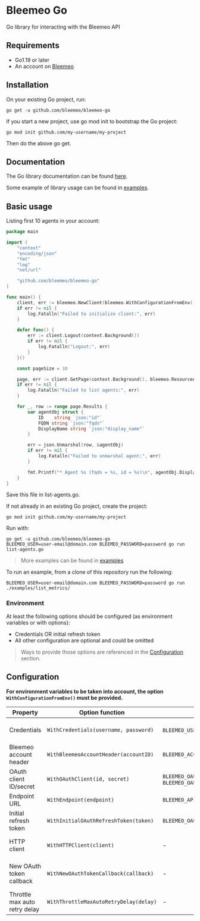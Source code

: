 # Bleemeo Go

Go library for interacting with the Bleemeo API

## Requirements

- Go1.19 or later
- An account on [Bleemeo](https://bleemeo.com/)

## Installation

On your existing Go project, run:
```
go get -u github.com/bleemeo/bleemeo-go
```

If you start a new project, use go mod init to bootstrap the Go project:
```
go mod init github.com/my-username/my-project
```

Then do the above go get.

## Documentation

The Go library documentation can be found [here](https://pkg.go.dev/github.com/bleemeo/bleemeo-go).

Some example of library usage can be found in [examples](./examples).

## Basic usage

Listing first 10 agents in your account:

```go
package main

import (
	"context"
	"encoding/json"
	"fmt"
	"log"
	"net/url"

	"github.com/bleemeo/bleemeo-go"
)

func main() {
	client, err := bleemeo.NewClient(bleemeo.WithConfigurationFromEnv())
	if err != nil {
		log.Fatalln("Failed to initialize client:", err)
	}

	defer func() {
		err := client.Logout(context.Background())
		if err != nil {
			log.Fatalln("Logout:", err)
		}
	}()

	const pageSize = 10

	page, err := client.GetPage(context.Background(), bleemeo.ResourceAgent, 1, pageSize, url.Values{"active": {"true"}})
	if err != nil {
		log.Fatalln("Failed to list agents:", err)
	}

	for _, row := range page.Results {
		var agentObj struct {
			ID    string `json:"id"`
			FQDN string `json:"fqdn"`
			DisplayName string `json:"display_name"`
		}

		err = json.Unmarshal(row, &agentObj)
		if err != nil {
			log.Fatalln("Failed to unmarshal agent:", err)
		}

		fmt.Printf("* Agent %s (fqdn = %s, id = %s)\n", agentObj.DisplayName, agentObj.FQDN, agentObj.ID)
	}
}
```

Save this file in list-agents.go.

If not already in an existing Go project, create the project:
```
go mod init github.com/my-username/my-project
```

Run with:
```
go get -u github.com/bleemeo/bleemeo-go
BLEEMEO_USER=user-email@domain.com BLEEMEO_PASSWORD=password go run list-agents.go
```

> More examples can be found in [examples](./examples)

To run an example, from a clone of this repository run the following:
```
BLEEMEO_USER=user-email@domain.com BLEEMEO_PASSWORD=password go run ./examples/list_metrics/
```

### Environment

At least the following options should be configured (as environment variables or with options):

- Credentials OR initial refresh token
- All other configuration are optional and could be omitted

> Ways to provide those options are referenced in the [Configuration](#configuration) section.


## Configuration

**For environment variables to be taken into account, the option `WithConfigurationFromEnv()` must be provided.**

| Property                      | Option function                        | Env variable(s)                                           | Default values  |
|-------------------------------|----------------------------------------|-----------------------------------------------------------|---------------------------------------------------------------------------------------------------|
| Credentials                   | `WithCredentials(username, password)`  | `BLEEMEO_USER` & `BLEEMEO_PASSWORD`                       | None. This option is required (unless initial refresh token is used)                              |
| Bleemeo account header        | `WithBleemeoAccountHeader(accountID)`  | `BLEEMEO_ACCOUNT_ID`                                      | The first account associated with used credentials.                                               |
| OAuth client ID/secret        | `WithOAuthClient(id, secret)`          | `BLEEMEO_OAUTH_CLIENT_ID` & `BLEEMEO_OAUTH_CLIENT_SECRET` | The default SDK OAuth client ID                                                                   |
| Endpoint URL                  | `WithEndpoint(endpoint)`               | `BLEEMEO_API_URL`                                         | `https://api.bleemeo.com`                                                                         |
| Initial refresh token         | `WithInitialOAuthRefreshToken(token)`  | `BLEEMEO_OAUTH_INITIAL_REFRESH_TOKEN`                     | None. This is an alternative to username & password credentials.                                  |
| HTTP client                   | `WithHTTPClient(client)`               | -                                                         | None. This option allow to customize behavior of the HTTP client.                                 |
| New OAuth token callback      | `WithNewOAuthTokenCallback(callback)`  | -                                                         | None. This option allow to get access to refresh token, useful for initial refresh token option.  |
| Throttle max auto retry delay | `WithThrottleMaxAutoRetryDelay(delay)` | -                                                         | 1 minute.                                                                                         |
